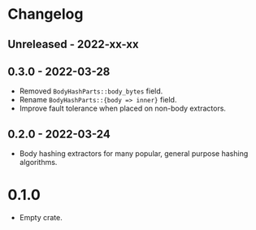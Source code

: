 # Changelog

## Unreleased - 2022-xx-xx


## 0.3.0 - 2022-03-28
- Removed `BodyHashParts::body_bytes` field.
- Rename `BodyHashParts::{body => inner}` field.
- Improve fault tolerance when placed on non-body extractors.


## 0.2.0 - 2022-03-24
- Body hashing extractors for many popular, general purpose hashing algorithms.


# 0.1.0
- Empty crate.
